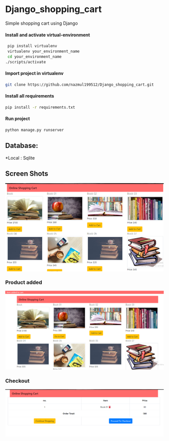 # Django_shopping_cart
Simple shopping cart using Django

#### Install and activate virtual-environment 
```bash
 pip install virtualenv
 virtualenv your_environment_name
 cd your_environment_name
./scripts/activate
 ```
 #### Import project in virtualenv
 ```bash
 git clone https://github.com/nazmul199512/Django_shopping_cart.git
 ```
 
#### Install all  requirements 
```bash
pip install -r requirements.txt
```
#### Run project 
```bash
python manage.py runserver
```

## Database:
*Local : Sqlite



## Screen Shots
![](Screen_shots/image_01.PNG)
### Product added 
![](Screen_shots/image_02.PNG)
### Checkout
![](Screen_shots/image_03.PNG)
